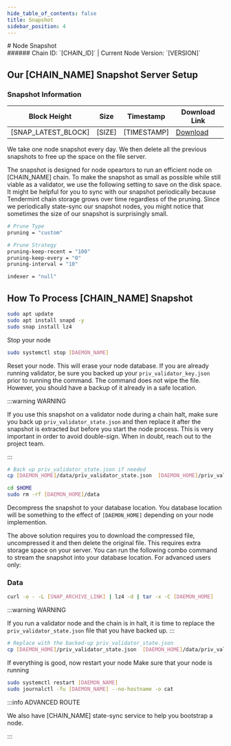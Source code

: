 ```yaml
---
hide_table_of_contents: false
title: Snapshot
sidebar_position: 4
---
```


<div class="h1-with-icon icon-[CHAIN_SYSTEM_NAME]">
# Node Snapshot
</div>
###### Chain ID: `[CHAIN_ID]` | Current Node Version: `[VERSION]`

## Our [CHAIN_NAME] Snapshot Server Setup

### Snapshot Information

| Block Height | Size | Timestamp | Download Link |
|-------------|------|-----------|---------------|
| [SNAP_LATEST_BLOCK] | [SIZE] | [TIMESTAMP] | [Download]([SNAP_ARCHIVE_LINK]) |


We take one node snapshot every day. We then delete all the previous snapshots to free up the space on the file server.

The snapshot is designed for node opeartors to run an efficient node on [CHAIN_NAME] chain. To make the snapshot as small as possible while still viable as a validator, we use the following setting to save on the disk space. It might be helpful for you to sync with our snapshot periodically because Tendermint chain storage grows over time regardless of the pruning. Since we periodically state-sync our snapshot nodes, you might notice that sometimes the size of our snapshot is surprisingly small.

```bash title="app.toml"
# Prune Type
pruning = "custom"

# Prune Strategy
pruning-keep-recent = "100"
pruning-keep-every = "0"
pruning-interval = "10"
```

```bash title="config.toml"
indexer = "null"
```

## How To Process [CHAIN_NAME] Snapshot
```bash
sudo apt update
sudo apt install snapd -y
sudo snap install lz4
```

Stop your node
```bash
sudo systemctl stop [DAEMON_NAME]
```
Reset your node. This will erase your node database. If you are already running validator, be sure you backed up your `priv_validator_key.json` prior to running the command. The command does not wipe the file. However, you should have a backup of it already in a safe location.

:::warning WARNING

If you use this snapshot on a validator node during a chain halt, make sure you back up `priv_validator_state.json` and then replace it after the snapshot is extracted but before you start the node process. This is very important in order to avoid double-sign. When in doubt, reach out to the project team.

:::

```bash
# Back up priv_validator_state.json if needed
cp [DAEMON_HOME]/data/priv_validator_state.json  [DAEMON_HOME]/priv_validator_state.json

cd $HOME
sudo rm -rf [DAEMON_HOME]/data
```

Decompress the snapshot to your database location. You database location will be something to the effect of `[DAEMON_HOME]` depending on your node implemention.

The above solution requires you to download the compressed file, uncompressed it and then delete the original file. This requires extra storage space on your server. You can run the following combo command to stream the snapshot into your database location. For advanced users only:
### Data
```bash
curl -o - -L [SNAP_ARCHIVE_LINK] | lz4 -d | tar -x -C [DAEMON_HOME]
```
:::warning WARNING

If you run a validator node and the chain is in halt, it is time to replace the `priv_validator_state.json` file that you have backed up.
:::

```bash
# Replace with the backed-up priv_validator_state.json
cp [DAEMON_HOME]/priv_validator_state.json  [DAEMON_HOME]/data/priv_validator_state.json
```

If everything is good, now restart your node
Make sure that your node is running

```bash
sudo systemctl restart [DAEMON_NAME]
sudo journalctl -fu [DAEMON_NAME] --no-hostname -o cat
```

:::info ADVANCED ROUTE

We also have [CHAIN_NAME] state-sync service to help you bootstrap a node.

:::